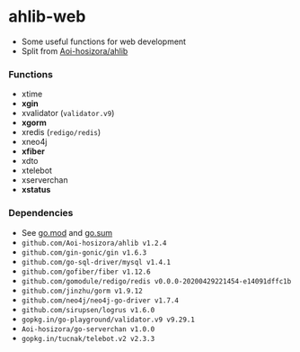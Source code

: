 # ahlib-web

+ Some useful functions for web development
+ Split from [Aoi-hosizora/ahlib](https://github.com/Aoi-hosizora/ahlib)

### Functions

+ xtime
+ **xgin**
+ xvalidator (`validator.v9`)
+ **xgorm**
+ xredis (`redigo/redis`)
+ xneo4j
+ **xfiber**
+ xdto
+ xtelebot
+ xserverchan
+ **xstatus**

### Dependencies

+ See [go.mod](./go.mod) and [go.sum](./go.sum)
+ `github.com/Aoi-hosizora/ahlib v1.2.4`
+ `github.com/gin-gonic/gin v1.6.3`
+ `github.com/go-sql-driver/mysql v1.4.1`
+ `github.com/gofiber/fiber v1.12.6`
+ `github.com/gomodule/redigo/redis v0.0.0-20200429221454-e14091dffc1b`
+ `github.com/jinzhu/gorm v1.9.12`
+ `github.com/neo4j/neo4j-go-driver v1.7.4`
+ `github.com/sirupsen/logrus v1.6.0`
+ `gopkg.in/go-playground/validator.v9 v9.29.1`
+ `Aoi-hosizora/go-serverchan v1.0.0`
+ `gopkg.in/tucnak/telebot.v2 v2.3.3`
